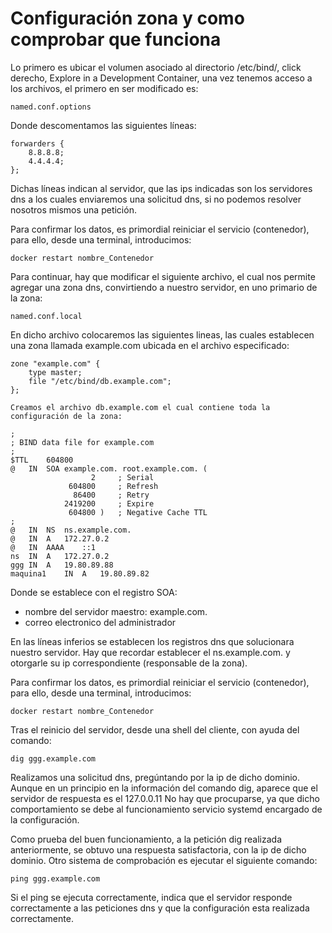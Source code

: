 # Configuración zona y como comprobar que funciona

Lo primero es ubicar el volumen asociado al directorio /etc/bind/, click derecho, Explore in a Development Container, una vez tenemos acceso a los archivos, el primero en ser modificado es: 
~~~
named.conf.options
~~~
Donde descomentamos las siguientes líneas:
~~~
forwarders {
    8.8.8.8;
	4.4.4.4;
};
~~~
Dichas líneas indican al servidor, que las ips indicadas son los servidores dns a los cuales enviaremos una solicitud dns, si no podemos resolver nosotros mismos una petición.

Para confirmar los datos, es primordial reiniciar el servicio (contenedor), para ello, desde una terminal, introducimos:
~~~
docker restart nombre_Contenedor
~~~

Para continuar, hay que modificar el siguiente archivo, el cual nos permite agregar una zona dns, convirtiendo a nuestro servidor, en uno primario de la zona:
~~~
named.conf.local
~~~
En dicho archivo colocaremos las siguientes lineas, las cuales establecen una zona llamada example.com ubicada en el archivo especificado:
~~~
zone "example.com" {
    type master;
    file "/etc/bind/db.example.com";
};
~~~

~~~
Creamos el archivo db.example.com el cual contiene toda la configuración de la zona:

;
; BIND data file for example.com
;
$TTL	604800
@	IN	SOA	example.com. root.example.com. (
			      2		; Serial
			 604800		; Refresh
			  86400		; Retry
			2419200		; Expire
			 604800 )	; Negative Cache TTL
;
@	IN	NS	ns.example.com.
@	IN	A	172.27.0.2
@	IN	AAAA	::1
ns  IN  A   172.27.0.2
ggg	IN	A	19.80.89.88
maquina1	IN 	A 	19.80.89.82
~~~
Donde se establece con el registro SOA:
- nombre del servidor maestro: example.com. 
- correo electronico del administrador 

En las líneas inferios se establecen los registros dns que solucionara nuestro servidor. Hay que recordar establecer el ns.example.com. y otorgarle su ip correspondiente (responsable de la zona).

Para confirmar los datos, es primordial reiniciar el servicio (contenedor), para ello, desde una terminal, introducimos:
~~~
docker restart nombre_Contenedor
~~~

Tras el reinicio del servidor, desde una shell del cliente, con ayuda del comando:
~~~
dig ggg.example.com
~~~
Realizamos una solicitud dns, pregúntando por la ip de dicho dominio. Aunque en un principio en la información del comando dig, aparece que el servidor de respuesta es el 127.0.0.11
No hay que procuparse, ya que dicho comportamiento se debe al funcionamiento servicio systemd encargado de la configuración.

Como prueba del buen funcionamiento, a la petición dig realizada anteriormente, se obtuvo una respuesta satisfactoria, con la ip de dicho dominio. Otro sistema de comprobación es ejecutar el siguiente comando:
~~~
ping ggg.example.com
~~~

Si el ping se ejecuta correctamente, indica que el servidor responde correctamente a las peticiones dns y que la configuración esta realizada correctamente.